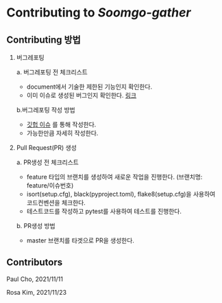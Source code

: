 # Contributing to _Soomgo-gather_

Contributing 방법
------------

1. 버그레포팅

    a. 버그레포팅 전 체크리스트
    * document에서 기술한 제한된 기능인지 확인한다.
    * 이미 이슈로 생성된 버그인지 확인한다. [링크](https://github.com/Soomgo-Platform/soomgo-gather/issues)

    b.버그레포팅 작성 방법
    * [깃헙 이슈](https://github.com/Soomgo-Platform/soomgo-gather/issues) 를 통해 작성한다.
    * 가능한만큼 자세히 작성한다.

2. Pull Request(PR) 생성

    a. PR생성 전 체크리스트
    * feature 타입의 브랜치를 생성하여 새로운 작업을 진행한다. (브랜치명: feature/이슈번호)
    * isort(setup.cfg), black(pyproject.toml), flake8(setup.cfg)을 사용하여 코드컨벤션을 체크한다.
    * 테스트코드를 작성하고 pytest를 사용하여 테스트를 진행한다.

    b. PR생성 방법
    * master 브랜치를 타겟으로 PR을 생성한다.

Contributors
------------

Paul Cho, 2021/11/11

Rosa Kim, 2021/11/23